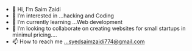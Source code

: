 - 👋 Hi, I’m Saim Zaidi
- 👀 I’m interested in ...hacking and Coding
- 🌱 I’m currently learning ...Web development
- 💞️ I’m looking to collaborate on creating websites for small startups in minimul pricing....
- 📫 How to reach me ...syedsaimzaidi774@gmail.com

<!---
ZaidiGuy/ZaidiGuy is a ✨ special ✨ repository because its `README.md` (this file) appears on your GitHub profile.
You can click the Preview link to take a look at your changes.
--->
